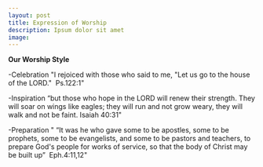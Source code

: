 ```yaml
---
layout: post
title: Expression of Worship
description: Ipsum dolor sit amet
image: 
---
```


**Our Worship Style**

-Celebration "I rejoiced with those who said to me, "Let us go to the house of the LORD."  Ps.122:1"

-Inspiration “but those who hope in the LORD will renew their strength. They will soar on wings like eagles; they will run and not grow weary, they will walk and not be faint. Isaiah 40:31"

-Preparation " “It was he who gave some to be apostles, some to be prophets, some to be evangelists, and some to be pastors and teachers, to prepare God's people for works of service, so that the body of Christ may be built up”  Eph.4:11,12"
